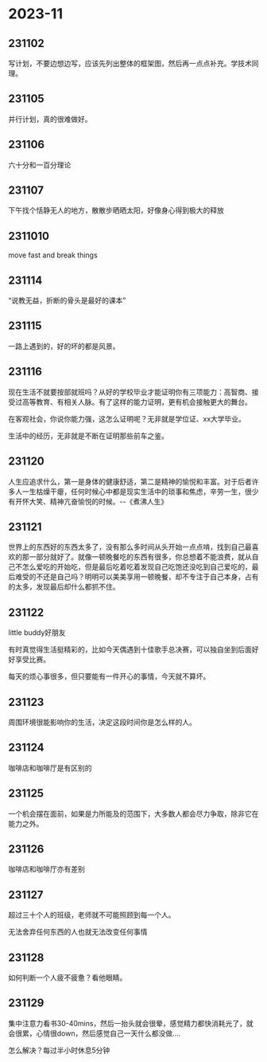 # 2023-11

## 231102

写计划，不要边想边写，应该先列出整体的框架图，然后再一点点补充。学技术同理。

## 231105

并行计划，真的很难做好。

## 231106

六十分和一百分理论

## 231107

下午找个恬静无人的地方，散散步晒晒太阳，好像身心得到极大的释放

## 2311010

move fast and break things

## 231114

“说教无益，折断的骨头是最好的课本”

## 231115

一路上遇到的，好的坏的都是风景。

## 231116

现在生活不就要按部就班吗？从好的学校毕业才能证明你有三项能力：高智商、接受过高等教育、有相关人脉。有了这样的能力证明，更有机会接触更大的舞台。

在客观社会，你说你能力强，这怎么证明呢？无非就是学位证、xx大学毕业。

生活中的经历，无非就是不断在证明那些前车之鉴。

## 231120

人生应追求什么，第一是身体的健康舒适，第二是精神的愉悦和丰富。对于后者许多人一生枯燥干瘪，任何时候心中都是现实生活中的琐事和焦虑，辛劳一生，很少有开怀大笑、精神亢奋愉悦的时候。--《煮沸人生》

## 231121

世界上的东西好的东西太多了，没有那么多时间从头开始一点点啃，找到自己最喜欢的那一部分就好了。就像一顿晚餐吃的东西有很多，你总想着不能浪费，就从自己不怎么爱吃的开始吃，但是最后吃着吃着发现自己吃饱还没吃到自己爱吃的，最后难受的不还是自己吗？明明可以美美享用一顿晚餐，却不专注于自己本身，占有的太多，发现最后却什么都抓不住。

## 231122

little buddy好朋友

有时真觉得生活挺精彩的，比如今天偶遇到十佳歌手总决赛，可以独自坐到后面好好享受比赛。  

每天的烦心事很多，但只要能有一件开心的事情，今天就不算坏。

## 231123

周围环境很能影响你的生活，决定这段时间你是怎么样的人。

## 231124

咖啡店和咖啡厅是有区别的

## 231125

一个机会摆在面前，如果是力所能及的范围下，大多数人都会尽力争取，除非它在能力之外。

## 231126

咖啡店和咖啡厅亦有差别

## 231127

超过三十个人的班级，老师就不可能照顾到每一个人。

无法舍弃任何东西的人也就无法改变任何事情

## 231128

如何判断一个人疲不疲惫？看他眼睛。

## 231129

集中注意力看书30-40mins，然后一抬头就会很晕，感觉精力都快消耗光了，就会很累，心情很down，然后感觉自己一天什么都没做….

怎么解决？每过半小时休息5分钟


